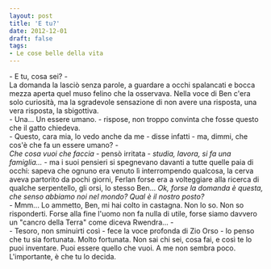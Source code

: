 ```yaml
---
layout: post
title: 'E tu?'
date: 2012-12-01
draft: false
tags: 
- Le cose belle della vita
---
```


\- E tu, cosa sei? -  
La domanda la lasciò senza parole, a guardare a occhi spalancati e bocca mezza aperta quel muso felino che la osservava. Nella voce di Ben c'era solo curiosità, ma la sgradevole sensazione di non avere una risposta, una vera risposta, la sbigottiva.  
\- Una... Un essere umano. - rispose, non troppo convinta che fosse questo che il gatto chiedeva.  
\- Questo, cara mia, lo vedo anche da me - disse infatti - ma, dimmi, che cos'è che fa un essere umano? -  
_Che cosa vuoi che faccia_ - pensò irritata - _studia, lavora, si fa una famiglia..._ \- ma i suoi pensieri si spegnevano davanti a tutte quelle paia di occhi: sapeva che ognuno era venuto lì interrompendo qualcosa, la cerva aveva partorito da pochi giorni, Ferlan forse era a volteggiare alla ricerca di qualche serpentello, gli orsi, lo stesso Ben... _Ok, forse la domanda è questa, che senso abbiamo noi nel mondo? Qual è il nostro posto?_  
_\-_ Mmm... Lo ammetto, Ben, mi hai colto in castagna. Non lo so. Non so risponderti. Forse alla fine l'uomo non fa nulla di utile, forse siamo davvero un "cancro della Terra" come diceva Rwendra... -  
\- Tesoro, non sminuirti così - fece la voce profonda di Zio Orso - Io penso che tu sia fortunata. Molto fortunata. Non sai chi sei, cosa fai, e così te lo puoi inventare. Puoi essere quello che vuoi. A me non sembra poco. L'importante, è che tu lo decida.